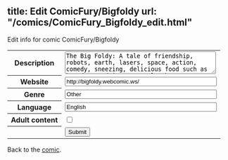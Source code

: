 title: Edit ComicFury/Bigfoldy
url: "/comics/ComicFury_Bigfoldy_edit.html"
---
Edit info for comic ComicFury/Bigfoldy

<form name="comic" action="http://gaepostmail.appspot.com/comic/" method="post">
<table class="comicinfo">
<tr>
<th>Description</th><td><textarea name="description" cols="40" rows="3">The Big Foldy: A tale of friendship, robots, earth, lasers, space, action, comedy, sneezing, delicious food such as hot dogs and ice cream, laughter, incessant beeping, invasion, and the relationship between cultures?</textarea></td>
</tr>
<tr>
<th>Website</th><td><input type="text" name="url" value="http://bigfoldy.webcomic.ws/" size="40"/></td>
</tr>
<tr>
<th>Genre</th><td><input type="text" name="genre" value="Other" size="40"/></td>
</tr>
<tr>
<th>Language</th><td><input type="text" name="language" value="English" size="40"/></td>
</tr>
<tr>
<th>Adult content</th><td><input type="checkbox" name="adult" value="adult" /></td>
</tr>
<tr>
<th></th><td>
<input type="hidden" name="comic" value="ComicFury_Bigfoldy" />
<input type="submit" name="submit" value="Submit" />
</td>
</tr>
</table>
</form>

Back to the [comic](ComicFury_Bigfoldy.html).
